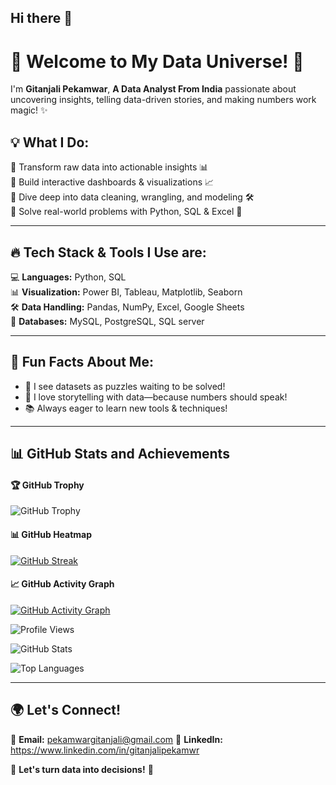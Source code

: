 ## Hi there 👋

# 🚀 Welcome to My Data Universe! 🌌  

I'm **Gitanjali Pekamwar**, **A Data Analyst From India** passionate about uncovering insights, telling data-driven stories, and making numbers work magic! ✨  

## 💡 What I Do:  
🔹 Transform raw data into actionable insights 📊  
🔹 Build interactive dashboards & visualizations 📈  
🔹 Dive deep into data cleaning, wrangling, and modeling 🛠️  
🔹 Solve real-world problems with Python, SQL & Excel 🧩  

---

## 🔥 Tech Stack & Tools I Use are:  
💻 **Languages:** Python, SQL  
📊 **Visualization:** Power BI, Tableau, Matplotlib, Seaborn  
🛠️ **Data Handling:** Pandas, NumPy, Excel, Google Sheets  
📂 **Databases:** MySQL, PostgreSQL, SQL server  

---

## 🌟 Fun Facts About Me:  
- 🚀 I see datasets as puzzles waiting to be solved!  
- 📖 I love storytelling with data—because numbers should speak!  
- 📚 Always eager to learn new tools & techniques!  

---
## 📊 GitHub Stats and Achievements

#### 🏆 GitHub Trophy
![GitHub Trophy](https://github-profile-trophy.vercel.app/?username=GitanjaliPekamwar&theme=onedark&no-frame=true&margin-w=15)

#### 📊 GitHub Heatmap
[![GitHub Streak](https://github-readme-streak-stats.herokuapp.com/?user=GitanjaliPekamwar&theme=dark&hide_border=true)](https://git.io/streak-stats)

#### 📈 GitHub Activity Graph
[![GitHub Activity Graph](https://github-readme-activity-graph.vercel.app/graph?username=GitanjaliPekamwar&theme=react-dark)](https://github.com/ashutosh00710/github-readme-activity-graph)

![Profile Views](https://komarev.com/ghpvc/?username=GitanjaliPekamwar&color=blue&style=flat-square)

![GitHub Stats](https://github-readme-stats.vercel.app/api?username=GitanjaliPekamwar&show_icons=true&theme=radical)  

![Top Languages](https://github-readme-stats.vercel.app/api/top-langs/?username=GitanjaliPekamwar&layout=compact&theme=radical)  

---

## 🌍 Let's Connect!  
📩 **Email:** pekamwargitanjali@gmail.com
🔗 **LinkedIn:** https://www.linkedin.com/in/gitanjalipekamwr

🚀 **Let's turn data into decisions!** 🎯  
